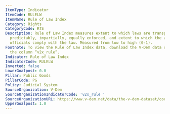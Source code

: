 ```yaml
---
ItemType: Indicator
ItemCode: RULELW
ItemName: Rule of Law Index
Category: Rights
CategoryCode: RTS
Description: Rule of Law Index measures extent to which laws are transparently, independently,
  predictably, impartially, equally enforced, and extent to which the actions of government
  officials comply with the law. Measured from low to high (0-1).
Footnote: To view the Rule of Law Index data, download the V-Dem data set and view
  the column “v2x_rule”.
Indicator: Rule of Law Index
IndicatorCode: RULELW
Inverted: false
LowerGoalpost: 0.0
Pillar: Public Goods
PillarCode: PG
Policy: Judicial System
SourceOrganization: V-Dem
SourceOrganizationIndicatorCode: 'v2x_rule '
SourceOrganizationURL: https://www.v-dem.net/data/the-v-dem-dataset/country-year-v-dem-fullothers-v13/
UpperGoalpost: 1.0
---
```


